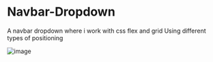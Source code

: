 # Navbar-Dropdown
A navbar dropdown where i work with css flex and grid
Using different types of positioning

![image](https://user-images.githubusercontent.com/71731922/234317867-460c641d-3f54-4b51-a951-978a246a5873.png)
